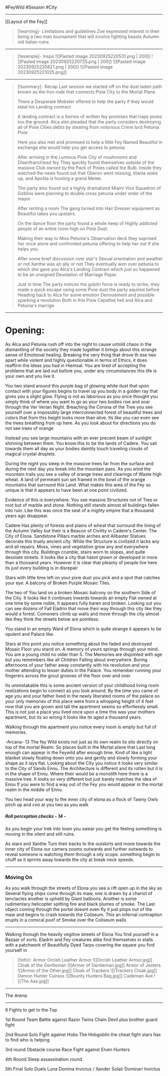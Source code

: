#FeyWild #Session #City 
___
[[Layout of the Fey]]


>[!warning]- Limitations and guidelines
>Zoe expressed interest in their being a two man tournament that will involve fighting beasts
>Autumn old italian ruins

___
>[!example]- Inspo
>![[Pasted image 20230925220531.png | 200]]
>![[Pasted image 20230925220725.png | 200]]
>![[Pasted image 20230925220821.png | 200]]
>![[Pasted image 20230925221025.png]]

______

>[!summary]- Recap
>Last session we started off on the dust laden path known as the Iron rode that connects Pixie City to the Mortal Plane.
>
>There a Desperate Mobster offered to help the party if they would steal his Landing contract
>
>	A landing contract is a Seiries of written fey promises that traps pixies too the ground. 
>	Alca also pleaded that the party considers destroying all of Pixie Cities debts by stealing from notorious Crime lord Petunia Pixie
>	
>	Here you also met and promised to help a little Fey Named Beautiful in exchange she would help you get access to petunia
>	
>After arriving in the Lumious Pixie City of mushrooms and Disenfranchised fey They quickly found themselves outside of the massive Club owned by the Pack of Pixies called the Bulb. Inside they watched the news found out that Oberon went missing, titania woke up, and Apolita is hosting a grand Melee. 
>
>The party also found out a highly dramatized Miami Vice Squadron of Goblins were planning to double cross petunia under order of the mayor
>
>After renting a room The gang turned into Hair Dresser equipment as Beautiful takes you upstairs. 
>
>On the dance floor the party found a whole heep of Highly addicted people of an entire room high on Pixie Dust. 
>
>Making their way to Miss Petunia's Observation deck they suprised her once alone and confronted petunia offering to help her out if she helps you. 
>
>After some brief discussion over star's Sexual orientation and weather or not Xanthe was an ally or not They eventually won over petunia to which she gave you Alca's Landing Contract which just so happened to be an unsigned Desolation of Marriage Paper. 
>
>Just in time The party notices the goblin force is ready to strike, they made a quick escape using some Pixie dust the party aquired before Heading back to Alca for some emotion Denouement and possible sparking a revolution Both in this Pixie Capaltist hell and Alca and Petunia's marrige
>

___
# Opening:
As Alca and Petunia rush off into the night to cause untold chaos in the dismantling of the society they made together it brings about this strange sense of Emotional healing. Breaking the very thing that drove th ese two apart while violent and highly questionable in terms of Ethics, it does reaffirm the Ideas you had in Hiemsal. 
	You are tired of accepting the problems that are laid out before you, under any circumstances this life is your own and you live it. 

You two stand around this purple bag of glowing white dust that upon contact with your figures begins to travel up you body in a golden ray that gives you a slight glow. Flying is not as laborious as you once thought you simply think of where you want to go as your two bodies rise and soar through the Ver Verian Night. Breaching the Corona of the Tree you see yourself over a impossibly large interconnected forest of beautiful trees and colors that from this height looks more than alive. Its like you can even see the trees breathing from up here. As you look about for directions you do not see trees of orange

Instead you see large mountains with an ever precent beam of sunlight shinning between them. You know this to be the lands of Cadere. You sail towards them all day as your bodies daintily touch traveling clouds of magical crystal droplets. 

During the night you sleep in the massive trees far from the surface and during the next day you break into the mountain pass. As you wind the mountain trails you see a valley of orange trees and clearings of Waste high wheat. A land of permeant sun set framed in the bowl of the orange mountains that surround this Land. What makes this area of the Fey so unique is that it appears to have been at one point civilized. 

Evidence of this is everywhere. You see massive Structures not of Tree or root but of marble and stone. Nothing still stands almost all buildings fallen into ruin. Like this was once the seat of a mighty empire that a thousand years ago disappear. 

Cadere Has plenty of forests and plains of wheat that surround the lining of the Autumn Valley but their is a Beacon of Civility in Cadere's Center.  The City of Elona.  Sandstone Pillars marble arches and Alibaster Statues decorate this truely ancient city. While the Structure is civilized it lacks any and all repairs. Moss, vines and vegetation grow any and everywhere through this city. Buildings crumble, stairs worn to slopes, and quite desolate streets. It looks like a city that hasnt grown or developed in more than a thousand years. However it is clear that pleanty of people live here its just every building is in disrepair 

Stars with little time left on your pixie dust you pick and a spot that catches your eye. A balcony of Broken Purple Mosaic Tiles.

The two of You land on a broken Mosaic  balcony on the southern Side of the City. It looks like it continues inwards towards an empty Flat owned at one time by some noble, It appears fully baren and broken. Looking out you can see dozens of Fall Eladrin that move their way through this city like they would a forest. Comoners climb up walls and move through the city almost like they think the streets below are pointless. 

You stand in an empty Ward of Elona which is quite strange it appears to be opulent and Palace like.

Stars at this point you notice something about the faded and destroyed Mosaic Floor you stand on. A memory of yours springs through your mind. You are a young child  no older than 5. The Memories are disjointed with age but you remembers like all Children Falling about everywhere. Boring afternoons of your father away constantly with his revolution and your mother attending to lesser duties in the Palace. You remember running your fingerers across the grout grooves of the floor over and over. 

Its unmistakable this is some ancient version of your childhood living room realizations begin to connect as you look around. By the time you came of age you and your father lived in the newly liberated rooms of the palace so your only memories of this place were from a whopping height of 4 feet now that you are grown and tall the apartment seems so effortlessly small. This is not just a place you lived once upon a time this was your mothers apartment, but its so wrong it looks like its aged a thousand years.

Walking through the apartment you notice every room is empty but full of memories. 

-Arcana- 13 
	The fey Wild exists not just as its own realm its sits directly on top of the mortal Realm. So places built in the Mortal plane that Last long enough can appear in the Feywild after enough time. Kind of like a light blanket slowly floating down onto you and gently and slowly forming your shape as it lays flat. Looking about the City you notice it looks very similar to the City of Sands Ennu. The Architecture is different and its rotten but it is in the shape of Ennu. Where their would be a monolith here there is a massive tree. It looks so very different but just barely matches the idea of Ennu If you were to find a way out of the Fey you would appear in the mortal realm in the middle of Ennu. 

You two head your way to the inner city of elona as a flock of Tawny Owls pirch up and coo at you two as you walk
##### Roll perception checks - 14 - 
As you begin your trek into town you swear you get the feeling something is moving in the silent and still ruins.

As stars and Xanthe Turn their backs to the outskirts and move towards the inner city of Elona our camera zooms outwards and further outwards to reveal someone is watching them through a oily scope. something begin to chuff as it sprints away towards the city at break neck speeds.

____
### Moving On

As you walk through the streets of Elona you see a rift open up in the sky as Several flying ships come through its  maw, one is drawn by a chariot of tenctacles another is upheld by Giant balloons. Another is some rudimentary helicopter spitting fire and black plumes of smoke. The Last object coming through the portal doesnt even fly it just plops out of the maw and begins to crash towards the Coliseum. This an infernal contraption erupts in a comical poof of Smoke over the Coliseum walls

____
Walking through the heavily vegitive streets of Elona You find yourself in a Bazaar of sorts. Eladrin and Fey creatures alike find themselves in stalls with a patchwork of Beautifully Dyed Tarps covering the square you find yourself in 



>[!info]- Armor
>Orcish Leather Armor ![[Orcish Leather Armor.jpg]]
>Cloak of the Gentleman ![[Armor of Gentleman.jpg]]
>Armor of Jesters  ![[Armor of the Other.jpg]]
>Cloak of Trackers ![[Trackers Cloak.jpg]]
>Demon Hunter Cuirass  ![[Bounty Hunters Bag.jpg]]
>Caderean Axe ![[The Axe.jpg]]



_____
The Arena: 
____

6 Fights to get to the Top

1st Round Team Battle against Razor Twins
	Chain Devil plus brother guard fight

2nd Round Solo Fight against Hobs The Hobgoblin the cheat fight stars has to find who is helping

3rd round Obstacle course Race Fight against Elven Hunters

4th Round Sleep assassination round

5th Final Solo Duels Luna Domina Invictus / Xander 
	Solair Dominari Invictus 








